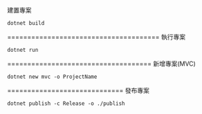 建置專案
```
dotnet build
```
======================================
執行專案
```
dotnet run
```
====================================
新增專案(MVC)
```
dotnet new mvc -o ProjectName
```
=============================
發布專案
```
dotnet publish -c Release -o ./publish
```
